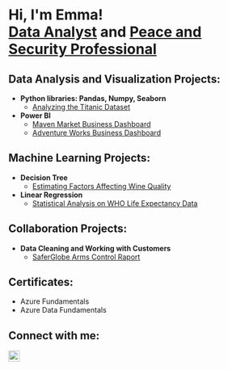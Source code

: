 <h1>Hi, I'm Emma! <br/><a href="https://github.com/joshmadakor1">Data Analyst</a> and <a href="https://www.linkedin.com/in/joshmadakor/">Peace and Security Professional</a></h1>


<h2> Data Analysis and Visualization Projects:</h2>

- <b>Python libraries: Pandas, Numpy, Seaborn</b>
  - [Analyzing the Titanic Dataset](https://github.com/emmanikkila/)
- <b>Power BI</b>
  - [Maven Market Business Dashboard](https://github.com/emmanikkila/)
  - [Adventure Works Business Dashboard](https://github.com/emmanikkila/)

<h2> Machine Learning Projects:</h2>

- <b>Decision Tree</b>
  - [Estimating Factors Affecting Wine Quality](https://github.com/emmanikkila/)
- <b>Linear Regression</b>
  - [Statistical Analysis on WHO Life Expectancy Data](https://github.com/emmanikkila/)

<h2> Collaboration Projects:</h2>

- <b>Data Cleaning and Working with Customers</b>
  - [SaferGlobe Arms Control Raport](https://github.com/emmanikkila/)

<h2> Certificates: </h2>

- Azure Fundamentals
- Azure Data Fundamentals

<h2> Connect with me:</h2>


[<img align="left" alt="JoshMadakor | LinkedIn" width="22px" src="https://cdn.jsdelivr.net/npm/simple-icons@v3/icons/linkedin.svg" />][linkedin]


[linkedin]: https://www.linkedin.com/in/emmanikkila/
